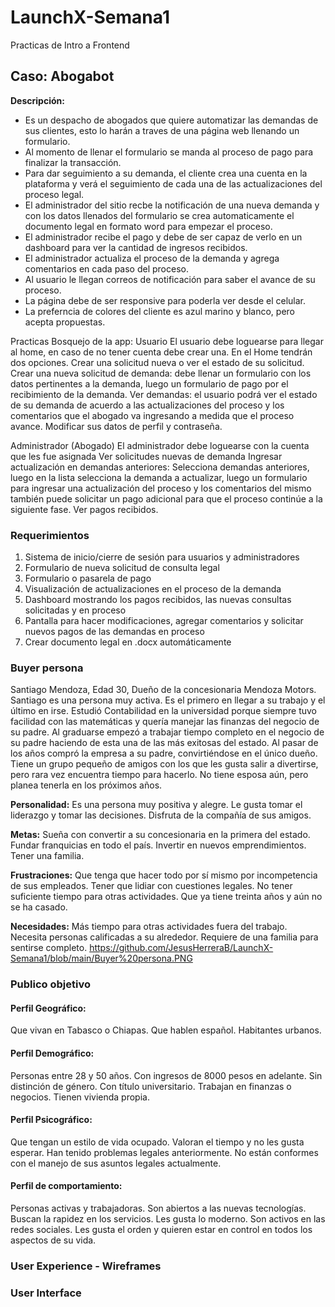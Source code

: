 # LaunchX-Semana1
Practicas de Intro a Frontend

## Caso: Abogabot 
**Descripción:**

- Es un despacho de abogados que quiere automatizar las demandas de sus clientes, esto lo harán a traves de una página web llenando un formulario.
- Al momento de llenar el formulario se manda al proceso de pago para finalizar la transacción.
- Para dar seguimiento a su demanda, el cliente crea una cuenta en la plataforma y verá el seguimiento de cada una de las actualizaciones del proceso legal.
- El administrador del sitio recbe la notificación de una nueva demanda y con los datos llenados del formulario se crea automaticamente el documento legal en formato word para empezar el proceso.
- El administrador recibe el pago y debe de ser capaz de verlo en un dashboard para ver la cantidad de ingresos recibidos.
- El administrador actualiza el proceso de la demanda y agrega comentarios en cada paso del proceso.
- Al usuario le llegan correos de notificación para saber el avance de su proceso.
- La página debe de ser responsive para poderla ver desde el celular.
- La preferncia de colores del cliente es azul marino y blanco, pero acepta propuestas.

Practicas
Bosquejo de la app:
Usuario
El usuario debe loguearse para llegar al home, en caso de no tener cuenta debe crear una. En el Home tendrán dos opciones. Crear una solicitud nueva o ver el estado de su solicitud. Crear una nueva solicitud de demanda: debe llenar un formulario con los datos pertinentes a la demanda, luego un formulario de pago por el recibimiento de la demanda. Ver demandas: el usuario podrá ver el estado de su demanda de acuerdo a las actualizaciones del proceso y los comentarios que el abogado va ingresando a medida que el proceso avance. Modificar sus datos de perfil y contraseña.

Administrador (Abogado)
El administrador debe loguearse con la cuenta que les fue asignada Ver solicitudes nuevas de demanda Ingresar actualización en demandas anteriores: Selecciona demandas anteriores, luego en la lista selecciona la demanda a actualizar, luego un formulario para ingresar una actualización del proceso y los comentarios del mismo también puede solicitar un pago adicional para que el proceso continúe a la siguiente fase. Ver pagos recibidos.




### Requerimientos
1. Sistema de inicio/cierre de sesión para usuarios y administradores
2. Formulario de nueva solicitud de consulta legal
3. Formulario o pasarela de pago
4. Visualización de actualizaciones en el proceso de la demanda
6. Dashboard mostrando los pagos recibidos, las nuevas consultas solicitadas y en proceso
7. Pantalla para hacer modificaciones, agregar comentarios y solicitar nuevos pagos de las demandas en proceso
8. Crear documento legal en .docx automáticamente

### Buyer persona
Santiago Mendoza, Edad 30, Dueño de la concesionaria Mendoza Motors. Santiago es una persona muy activa. Es el primero en llegar a su trabajo y el último en irse. Estudió Contabilidad en la universidad porque siempre tuvo facilidad con las matemáticas y quería manejar las finanzas del negocio de su padre. Al graduarse empezó a trabajar tiempo completo en el negocio de su padre haciendo de esta una de las más exitosas del estado. Al pasar de los años compró la empresa a su padre, convirtiéndose en el único dueño. Tiene un grupo pequeño de amigos con los que les gusta salir a divertirse, pero rara vez encuentra tiempo para hacerlo. No tiene esposa aún, pero planea tenerla en los próximos años.

**Personalidad:** Es una persona muy positiva y alegre. Le gusta tomar el liderazgo y tomar las decisiones. Disfruta de la compañía de sus amigos.

**Metas:** Sueña con convertir a su concesionaria en la primera del estado. Fundar franquicias en todo el país. Invertir en nuevos emprendimientos. Tener una familia.

**Frustraciones:** Que tenga que hacer todo por sí mismo por incompetencia de sus empleados. Tener que lidiar con cuestiones legales. No tener suficiente tiempo para otras actividades. Que ya tiene treinta años y aún no se ha casado.

**Necesidades:** Más tiempo para otras actividades fuera del trabajo. Necesita personas calificadas a su alrededor. Requiere de una familia para sentirse completo.
https://github.com/JesusHerreraB/LaunchX-Semana1/blob/main/Buyer%20persona.PNG
### Publico objetivo
#### Perfil Geográfico:
Que vivan en Tabasco o Chiapas.
Que hablen español.
Habitantes urbanos.
#### Perfil Demográfico:
Personas entre 28 y 50 años.
Con ingresos de 8000 pesos en adelante.
Sin distinción de género.
Con título universitario.
Trabajan en finanzas o negocios.
Tienen vivienda propia.
#### Perfil Psicográfico:
Que tengan un estilo de vida ocupado.
Valoran el tiempo y no les gusta esperar.
Han tenido problemas legales anteriormente.
No están conformes con el manejo de sus asuntos legales actualmente.
#### Perfil de comportamiento:
Personas activas y trabajadoras.
Son abiertos a las nuevas tecnologías.
Buscan la rapidez en los servicios.
Les gusta lo moderno.
Son activos en las redes sociales.
Les gusta el orden y quieren estar en control en todos los aspectos de su vida.

### User Experience - Wireframes

### User Interface
